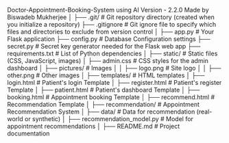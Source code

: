 Doctor-Appointment-Booking-System using AI  Version - 2.2.0  Made by Biswadeb Mukherjee
│
├── .git/               # Git repository directory (created when you initialize a repository)
├── .gitignore          # Git ignore file to specify which files and directories to exclude from version control
│
├── app.py              # Your Flask application
├── config.py           # Database Configuration settings
├── secret.py           # Secret key generator needed for the Flask web app
├── requirements.txt    # List of Python dependencies
│
├── static/             # Static files (CSS, JavaScript, images)
│   ├── admin.css       # CSS styles for the admin dashboard
│   ├── pictures/       # Images
│   │   ├── logo.png    # Site logo
│   │   ├── other.png   # Other images
│
├── templates/          # HTML templates
│   ├── login.html      # Patient's login Template
│   ├── register.html   # Patient's register Template
│   ├── patient.html    # Patient's dashboard Template
│   ├── booking.html    # Appointment booking Template
│   ├── recommend.html  # Recommendation Template
│
├── recommendation/     # Appointment Recommendation System
│   ├── data/           # Data for recommendation (real-world or synthetic)
│   ├── recommendation_model.py  # Model for appointment recommendations
│
├── README.md           # Project documentation
